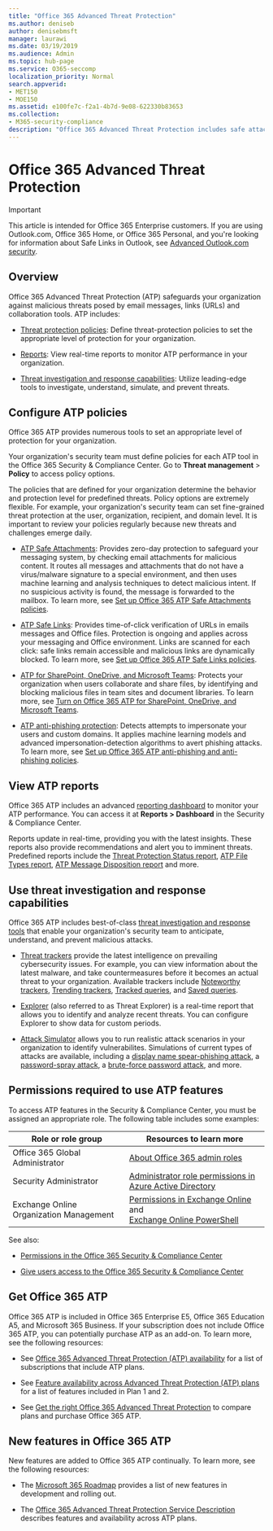 ```yaml
---
title: "Office 365 Advanced Threat Protection"
ms.author: deniseb
author: denisebmsft
manager: laurawi
ms.date: 03/19/2019
ms.audience: Admin
ms.topic: hub-page
ms.service: O365-seccomp
localization_priority: Normal
search.appverid:
- MET150
- MOE150
ms.assetid: e100fe7c-f2a1-4b7d-9e08-622330b83653
ms.collection:
- M365-security-compliance
description: "Office 365 Advanced Threat Protection includes safe attachments, safe links, advanced anti-phishing tools, reporting tools and threat intelligence capabilities."
---
```

# Office 365 Advanced Threat Protection

> [!IMPORTANT]
> This article is intended for Office 365 Enterprise customers. If you are using Outlook.com, Office 365 Home, or Office 365 Personal, and you're looking for information about Safe Links in Outlook, see [Advanced Outlook.com security](https://support.office.com/article/advanced-outlook-com-security-for-office-365-subscribers-882d2243-eab9-4545-a58a-b36fee4a46e2).

## Overview

Office 365 Advanced Threat Protection (ATP) safeguards your organization against malicious threats posed by email messages, links (URLs) and collaboration tools. ATP includes:

- [Threat protection policies](#configure-atp-policies): Define threat-protection policies to set the appropriate level of protection for your organization. 

- [Reports](#view-atp-reports): View real-time reports to monitor ATP performance in your organization. 

- [Threat investigation and response capabilities](#use-threat-investigation-and-response-capabilities): Utilize leading-edge tools to investigate, understand, simulate, and prevent threats. 
 

## Configure ATP policies

Office 365 ATP provides numerous tools to set an appropriate level of protection for your organization. 

Your organization's security team must define policies for each ATP tool in the Office 365 Security & Compliance Center. Go to **Threat management** > **Policy** to access policy options. 

The policies that are defined for your organization determine the behavior and protection level for predefined threats. Policy options are extremely flexible. For example, your organization's security team can set fine-grained threat protection at the user, organization, recipient, and domain level. It is important to review your policies regularly because new threats and challenges emerge daily.  

- [ATP Safe Attachments](atp-safe-attachments.md): Provides zero-day protection to safeguard your messaging system, by checking email attachments for malicious content. It routes all messages and attachments that do not have a virus/malware signature to a special environment, and then uses machine learning and analysis techniques to detect malicious intent. If no suspicious activity is found, the message is forwarded to the mailbox. To learn more, see [Set up Office 365 ATP Safe Attachments policies](set-up-atp-safe-attachments-policies.md).

- [ATP Safe Links](atp-safe-links.md): Provides time-of-click verification of URLs in emails messages and Office files. Protection is ongoing and applies across your messaging and Office environment. Links are scanned for each click: safe links remain accessible and malicious links are dynamically blocked. To learn more, see [Set up Office 365 ATP Safe Links policies](https://docs.microsoft.com/en-us/office365/securitycompliance/set-up-atp-safe-links-policies). 

- [ATP for SharePoint, OneDrive, and Microsoft Teams](atp-for-spo-odb-and-teams.md): Protects your organization when users collaborate and share files, by identifying and blocking malicious files in team sites and document libraries. To learn more, see [Turn on Office 365 ATP for SharePoint, OneDrive, and Microsoft Teams](turn-on-atp-for-spo-odb-and-teams.md). 

- [ATP anti-phishing protection](atp-anti-phishing.md): Detects attempts to impersonate your users and custom domains. It applies machine learning models and advanced impersonation-detection algorithms to avert phishing attacks. To learn more, see [Set up Office 365 ATP anti-phishing and anti-phishing policies](set-up-anti-phishing-policies.md).

## View ATP reports

Office 365 ATP includes an advanced [reporting dashboard](view-reports-for-atp.md) to monitor your ATP performance. You can access it at **Reports > Dashboard** in the Security & Compliance Center. 

Reports update in real-time, providing you with the latest insights. These reports also provide recommendations and alert you to imminent threats. Predefined reports include the [Threat Protection Status report](view-reports-for-atp.md#threat-protection-status-report), [ATP File Types report](view-reports-for-atp.md#atp-file-types-report), [ATP Message Disposition report](view-reports-for-atp.md#atp-message-disposition-report) and more. 

## Use threat investigation and response capabilities

Office 365 ATP includes best-of-class [threat investigation and response tools](office-365-ti.md) that enable your organization's security team to anticipate, understand, and prevent malicious attacks. 

- [Threat trackers](threat-trackers.md) provide the latest intelligence on prevailing cybersecurity issues. For example, you can view information about the latest malware, and take countermeasures before it becomes an actual threat to your organization. Available trackers include [Noteworthy trackers](threat-trackers.md#noteworthy-trackers), [Trending trackers](threat-trackers.md#trending-trackers), [Tracked queries](threat-trackers.md#tracked-queries), and [Saved queries](threat-trackers.md#saved-queries).

- [Explorer](use-explorer-in-security-and-compliance.md) (also referred to as Threat Explorer) is a real-time report that allows you to identify and analyze recent threats. You can configure Explorer to show data for custom periods.

- [Attack Simulator](attack-simulator.md) allows you to run realistic attack scenarios in your organization to identify vulnerabilites. Simulations of current types of attacks are available, including a [display name spear-phishing attack](attack-simulator.md#display-name-spear-phishing-attack), a [password-spray attack](attack-simulator.md#password-spray-attack), a [brute-force password attack](attack-simulator.md#brute-force-password-attack), and more.
    
## Permissions required to use ATP features

To access ATP features in the Security & Compliance Center, you must be assigned an appropriate role. The following table includes some examples:

|Role or role group  |Resources to learn more  |
|---------|---------|
|Office 365 Global Administrator |[About Office 365 admin roles](https://docs.microsoft.com/office365/admin/add-users/about-admin-roles)|
|Security Administrator |[Administrator role permissions in Azure Active Directory](https://docs.microsoft.com/en-us/azure/active-directory/users-groups-roles/directory-assign-admin-roles)|
|Exchange Online Organization Management |[Permissions in Exchange Online](https://docs.microsoft.com/en-us/exchange/permissions-exo/permissions-exo) <br>and<br> [Exchange Online PowerShell](https://docs.microsoft.com/powershell/exchange/exchange-online/exchange-online-powershell?view=exchange-ps)|

See also:
- [Permissions in the Office 365 Security & Compliance Center](permissions-in-the-security-and-compliance-center.md) 

- [Give users access to the Office 365 Security & Compliance Center](grant-access-to-the-security-and-compliance-center.md)

## Get Office 365 ATP

Office 365 ATP is included in Office 365 Enterprise E5, Office 365 Education A5, and Microsoft 365 Business. If your subscription does not include Office 365 ATP, you can potentially purchase ATP as an add-on. To learn more, see the following resources:

- See [Office 365 Advanced Threat Protection (ATP) availability](https://docs.microsoft.com/office365/servicedescriptions/office-365-advanced-threat-protection-service-description#office-365-advanced-threat-protection-atp-availability) for a list of subscriptions that include ATP plans.

- See [Feature availability across Advanced Threat Protection (ATP) plans](https://docs.microsoft.com/office365/servicedescriptions/office-365-advanced-threat-protection-service-description#feature-availability-across-advanced-threat-protection-atp-plans) for a list of features included in Plan 1 and 2.

- See [Get the right Office 365 Advanced Threat Protection](https://products.office.com/exchange/advance-threat-protection#pmg-allup-content) to compare plans and purchase Office 365 ATP.

## New features in Office 365 ATP

New features are added to Office 365 ATP continually. To learn more, see the following resources:

- The [Microsoft 365 Roadmap](https://www.microsoft.com/microsoft-365/roadmap?filters=&searchterms=advanced%2Cthreat%2Cprotection) provides a list of new features in development and rolling out.

- The [Office 365 Advanced Threat Protection Service Description](https://docs.microsoft.com/en-us/office365/servicedescriptions/office-365-advanced-threat-protection-service-description#whats-new-in-office-365-advanced-threat-protection-atp) describes features and availability across ATP plans.
